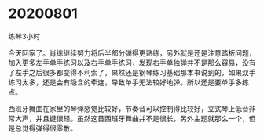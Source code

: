 # 20200801

练琴3小时

今天回家了。肖练继续努力将后半部分弹得更熟练，另外就是还是注意踏板问题，加入更多左手单手练习以及右手单手练习，发现右手单独弹并不是那么容易，没有了左手之后很多都变得不利索了，果然还是钢琴练习基础那本书说到的，如果双手练习太多，还是会有隐含的牵连，导致单手无法较好地弹。所以还是要单手多练点。

西班牙舞曲在家里的琴弹感觉比较好，节奏音可以控制得比较好，立式琴上低音非常大声，并且键很轻。虽然这首西班牙舞曲并不是很长，另外主题就那么一个，但是总觉得弹得很零散。
